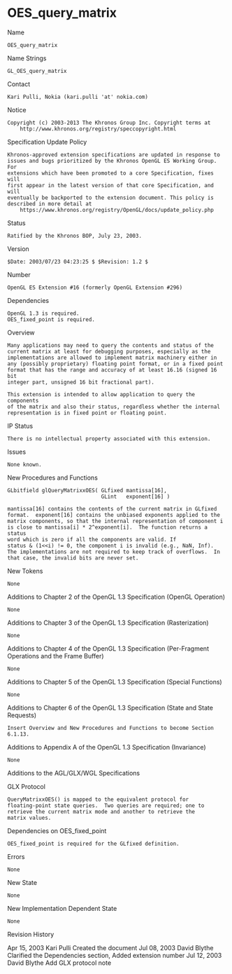 # OES_query_matrix

Name

    OES_query_matrix

Name Strings

    GL_OES_query_matrix

Contact

    Kari Pulli, Nokia (kari.pulli 'at' nokia.com)

Notice

    Copyright (c) 2003-2013 The Khronos Group Inc. Copyright terms at
        http://www.khronos.org/registry/speccopyright.html

Specification Update Policy

    Khronos-approved extension specifications are updated in response to
    issues and bugs prioritized by the Khronos OpenGL ES Working Group. For
    extensions which have been promoted to a core Specification, fixes will
    first appear in the latest version of that core Specification, and will
    eventually be backported to the extension document. This policy is
    described in more detail at
        https://www.khronos.org/registry/OpenGL/docs/update_policy.php

Status

    Ratified by the Khronos BOP, July 23, 2003.

Version

    $Date: 2003/07/23 04:23:25 $ $Revision: 1.2 $

Number

    OpenGL ES Extension #16 (formerly OpenGL Extension #296)

Dependencies

    OpenGL 1.3 is required.
    OES_fixed_point is required.

Overview

    Many applications may need to query the contents and status of the
    current matrix at least for debugging purposes, especially as the
    implementations are allowed to implement matrix machinery either in
    any (possibly proprietary) floating point format, or in a fixed point
    format that has the range and accuracy of at least 16.16 (signed 16 bit
    integer part, unsigned 16 bit fractional part).
    
    This extension is intended to allow application to query the components
    of the matrix and also their status, regardless whether the internal
    representation is in fixed point or floating point.
     
IP Status

    There is no intellectual property associated with this extension.

Issues

    None known.

New Procedures and Functions

    GLbitfield glQueryMatrixxOES( GLfixed mantissa[16],
                                  GLint   exponent[16] )

    mantissa[16] contains the contents of the current matrix in GLfixed
    format.  exponent[16] contains the unbiased exponents applied to the
    matrix components, so that the internal representation of component i
    is close to mantissa[i] * 2^exponent[i].  The function returns a status
    word which is zero if all the components are valid. If
    status & (1<<i) != 0, the component i is invalid (e.g., NaN, Inf).
    The implementations are not required to keep track of overflows.  In
    that case, the invalid bits are never set.

New Tokens

    None

Additions to Chapter 2 of the OpenGL 1.3 Specification (OpenGL Operation)

    None

Additions to Chapter 3 of the OpenGL 1.3 Specification (Rasterization)

    None

Additions to Chapter 4 of the OpenGL 1.3 Specification (Per-Fragment
Operations and the Frame Buffer)

    None

Additions to Chapter 5 of the OpenGL 1.3 Specification (Special Functions)

    None

Additions to Chapter 6 of the OpenGL 1.3 Specification (State and
State Requests)

    Insert Overview and New Procedures and Functions to become Section 6.1.13.

Additions to Appendix A of the OpenGL 1.3 Specification (Invariance)

    None

Additions to the AGL/GLX/WGL Specifications

GLX Protocol

    QueryMatrixxOES() is mapped to the equivalent protocol for
    floating-point state queries.  Two queries are required; one to
    retrieve the current matrix mode and another to retrieve the
    matrix values.

Dependencies on OES_fixed_point

    OES_fixed_point is required for the GLfixed definition.

Errors

    None

New State

    None

New Implementation Dependent State

    None

Revision History

Apr 15, 2003    Kari Pulli      Created the document
Jul 08, 2003    David Blythe    Clarified the Dependencies section,
                                Added extension number
Jul 12, 2003    David Blythe    Add GLX protocol note

